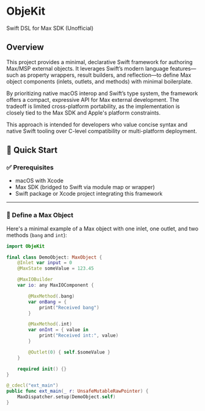 # ObjeKit

Swift DSL for Max SDK (Unofficial)

## Overview

This project provides a minimal, declarative Swift framework for authoring Max/MSP external objects. It leverages Swift’s modern language features—such as property wrappers, result builders, and reflection—to define Max object components (inlets, outlets, and methods) with minimal boilerplate.

By prioritizing native macOS interop and Swift’s type system, the framework offers a compact, expressive API for Max external development. The tradeoff is limited cross-platform portability, as the implementation is closely tied to the Max SDK and Apple's platform constraints.

This approach is intended for developers who value concise syntax and native Swift tooling over C-level compatibility or multi-platform deployment.

## 🧪 Quick Start

### ✅ Prerequisites

- macOS with Xcode  
- Max SDK (bridged to Swift via module map or wrapper)  
- Swift package or Xcode project integrating this framework  

---

### 👾 Define a Max Object

Here's a minimal example of a Max object with one inlet, one outlet, and two methods (`bang` and `int`):

```swift
import ObjeKit

final class DemoObject: MaxObject {
    @Inlet var input = 0
    @MaxState someValue = 123.45

    @MaxIOBuilder
    var io: any MaxIOComponent {

	    @MaxMethod(.bang)
	    var onBang = {
	        print("Received bang")
	    }

	    @MaxMethod(.int)
	    var onInt = { value in
	        print("Received int:", value)
	    }

	    @Outlet(0) { self.$someValue }
	}

    required init() {}
}

@_cdecl("ext_main")
public func ext_main(_ r: UnsafeMutableRawPointer) {
    MaxDispatcher.setup(DemoObject.self)
}
```
